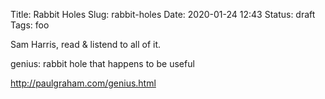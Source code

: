 Title: Rabbit Holes
Slug: rabbit-holes
Date: 2020-01-24 12:43
Status: draft
Tags: foo

Sam Harris, read & listend to all of it.

genius:  rabbit hole that happens to be useful

http://paulgraham.com/genius.html

